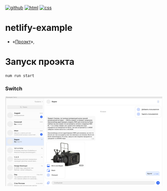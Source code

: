 [![github](https://img.shields.io/badge/github-%23100000.svg?&style=for-the-badge&logo=github&logoColor=white)](https://github.com/iibadreeva)
[![html](https://img.shields.io/badge/html-%23239120.svg?&style=for-the-badge&logo=html5&logoColor=white)](https://messenge-ii.netlify.app/)
[![css](https://img.shields.io/badge/css-%23239120.svg?&style=for-the-badge&logo=css3&logoColor=white)](https://messenge-ii.netlify.app/)

# netlify-example
- «[Проэкт](https://messenge-9e9958.netlify.app/)»,

# Запуск проэкта
```sh
num run start
```

### Switch
![Main](https://github.com/iibadreeva/mf.messenger.praktikum.yandex/blob/static/ui/messenger.png?raw=true)
